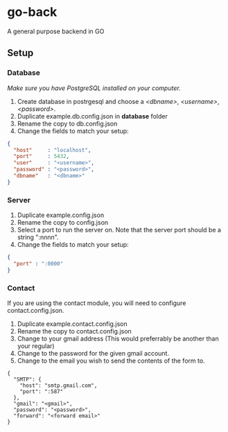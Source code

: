 # go-back
A general purpose backend in GO

## Setup

### Database
*Make sure you have PostgreSQL installed on your computer.*
1. Create database in postrgesql and choose a *\<dbname\>*, *\<username\>*, *\<password\>*.
2. Duplicate example.db.config.json in **database** folder
3. Rename the copy to db.config.json
4. Change the fields to match your setup:
```JSON
{
  "host"     : "localhost",
  "port"     : 5432,
  "user"     : "<username>",
  "password" : "<password>",
  "dbname"   : "<dbname>"
}
```
 
### Server
1. Duplicate example.config.json
2. Rename the copy to config.json
3. Select a port to run the server on. Note that the server port should be a string ":nnnn".
4. Change the fields to match your setup:
```JSON
{
  "port" : ":0000"
}
```
### Contact
If you are using the contact module, you will need to configure contact.config.json.
1. Duplicate example.contact.config.json
2. Rename the copy to contact.config.json
3. Change <gmail> to your gmail address (This would preferrably be another than your regular)
4. Change <password> to the password for the given gmail account.
5. Change <forward email> to the email you wish to send the contents of the form to.
```
{
  "SMTP": {
    "host": "smtp.gmail.com",
    "port": ":587"
  },
  "gmail": "<gmail>",
  "password": "<password>",
  "forward": "<forward email>"
}
```
